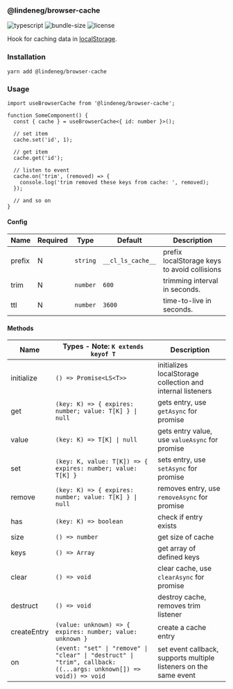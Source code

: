 ### @lindeneg/browser-cache

![typescript](https://badgen.net/badge/icon/typescript?icon=typescript&label) ![bundle-size](https://badgen.net/bundlephobia/min/@lindeneg/browser-cache) ![license](https://badgen.net/npm/license/@lindeneg/browser-cache)

Hook for caching data in [localStorage](https://developer.mozilla.org/en-US/docs/Web/API/Window/localStorage).

### Installation

`yarn add @lindeneg/browser-cache`

### Usage

```tsx
import useBrowserCache from '@lindeneg/browser-cache';

function SomeComponent() {
  const { cache } = useBrowserCache<{ id: number }>();

  // set item
  cache.set('id', 1);

  // get item
  cache.get('id');

  // listen to event
  cache.on('trim', (removed) => {
    console.log('trim removed these keys from cache: ', removed);
  });

  // and so on
}
```

#### Config

| Name   | Required | Type     | Default           | Description                                  |
| ------ | -------- | -------- | ----------------- | -------------------------------------------- |
| prefix | N        | `string` | `__cl_ls_cache__` | prefix localStorage keys to avoid collisions |
| trim   | N        | `number` | `600`             | trimming interval in seconds.                |
| ttl    | N        | `number` | `3600`            | time-to-live in seconds.                     |

#### Methods

| Name        | Types - Note: `K extends keyof T`                                                                                 | Description                                                       |
| ----------- | ----------------------------------------------------------------------------------------------------------------- | ----------------------------------------------------------------- |
| initialize  | `() => Promise<LS<T>>`                                                                                            | initializes localStorage collection and internal listeners        |
| get         | `(key: K) => { expires: number; value: T[K] } \| null`                                                            | gets entry, use `getAsync` for promise                            |
| value       | `(key: K) => T[K] \| null`                                                                                        | gets entry value, use `valueAsync` for promise                    |
| set         | `(key: K, value: T[K]) => { expires: number; value: T[K] }`                                                       | sets entry, use `setAsync` for promise                            |
| remove      | `(key: K) => { expires: number; value: T[K] } \| null`                                                            | removes entry, use `removeAsync` for promise                      |
| has         | `(key: K) => boolean`                                                                                             | check if entry exists                                             |
| size        | `() => number`                                                                                                    | get size of cache                                                 |
| keys        | `() => Array`                                                                                                     | get array of defined keys                                         |
| clear       | `() => void`                                                                                                      | clear cache, use `clearAsync` for promise                         |
| destruct    | `() => void`                                                                                                      | destroy cache, removes trim listener                              |
| createEntry | `(value: unknown) => { expires: number; value: unknown }`                                                         | create a cache entry                                              |
| on          | `(event: "set" \| "remove" \| "clear" \| "destruct" \| "trim", callback: ((...args: unknown[]) => void)) => void` | set event callback, supports multiple listeners on the same event |

